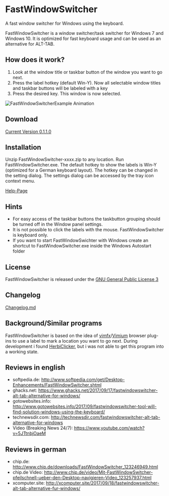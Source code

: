 

# FastWindowSwitcher

A fast window switcher for Windows using the keyboard.

FastWindowSwitcher is a window switcher/task switcher for Windows 7 and Windows 10.
It is optimized for fast keyboard usage and can be used as an alternative for  ALT-TAB.

## How does it work?

1. Look  at the window title or taskbar button of the window you want to go next.
2. Press the label hotkey (default Win-Y). Now all selectable window titles and taskbar buttons will be labeled with a key
3. Press the desired key. This window is now selected.


![FastWindowSwitcherExample Animation](https://github.com/JochenBaier/fastwindowswitcher/blob/master/homepage/fws_example_animation.gif)

## Download

[Current Version 0.1.1.0](https://github.com/JochenBaier/fastwindowswitcher/releases/download/v0.1.1.0/FastWindowSwitcher-0110.zip)

## Installation

Unzip  FastWindowSwitcher-xxxx.zip to any location. Run FastWindowSwitcher.exe.
The default hotkey to show the labels is Win-Y (optimized for a German keyboard layout). The hotkey can be changed in the setting dialog. The settings dialog can be accessed by the tray icon context menu.

[Help-Page](https://github.com/JochenBaier/fastwindowswitcher/wiki/Help)

## Hints

- For easy access of the taskbar buttons the taskbutton grouping should be turned off in the Window panel settings.
- It is not possible to click the labels with the mouse. FastWindowSwitcher is keyboard only.
- If you want to start FastWindowSwichter with Windows create an shortcut to FastWindowSwitcher.exe inside the Windows Autostart folder

## License

FastWindowSwitcher is released under the [GNU General Public License 3](https://www.gnu.org/licenses/gpl-3.0.de.html)

## Changelog

[Changelog.md](https://github.com/JochenBaier/fastwindowswitcher/blob/master/Changelog.md)

## Background/Similar programs

FastWindowSwitcher is based on the idea of [vimfx](https://addons.mozilla.org/de/firefox/addon/vimfx/)/[Vimium](https://vimium.github.io/) browser plug-ins to use  a label to mark a location you want to go next.  During development i found [HerbiClicker](http://herbi.org/HerbiClicker/HerbiClicker.htm), but i was not able to get this program into a working state.

## Reviews in english

- softpedia.de: http://www.softpedia.com/get/Desktop-Enhancements/FastWindowSwitcher.shtml
- ghacks.net: https://www.ghacks.net/2017/09/17/fastwindowswitcher-alt-tab-alternative-for-windows/
- gotowebsites.info: http://www.gotowebsites.info/2017/09/fastwindowswitcher-tool-will-find-solution-windows-using-the-keyboard/
- technewsdir.com: http://technewsdir.com/fastwindowswitcher-alt-tab-alternative-for-windows
- Video (Breaking News 24/7): https://www.youtube.com/watch?v=5JTtnbjOaeM

## Reviews in german

- chip.de:  http://www.chip.de/downloads/FastWindowSwitcher_123246949.html
- chip.de Video: http://www.chip.de/video/Mit-FastWindowSwitcher-pfeilschnell-ueber-den-Desktop-navigieren-Video_123257937.html
- xcomputer.site: http://xcomputer.site/2017/09/18/fastwindowswitcher-alt-tab-alternative-fur-windows/